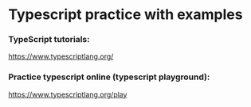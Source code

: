 # Typescript practice with examples

### TypeScript tutorials:
https://www.typescriptlang.org/

### Practice typescript online (typescript playground):
https://www.typescriptlang.org/play
